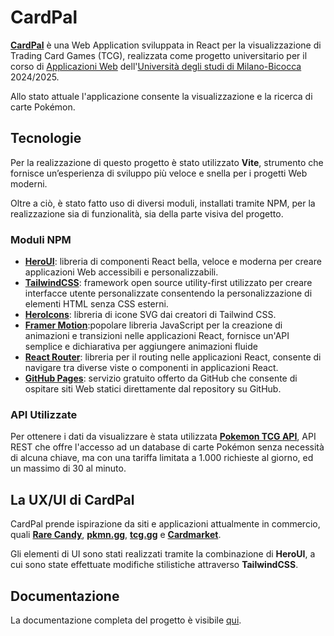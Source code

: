 # CardPal
<a href="https://riccardofrighi.github.io/cardpal"><b>CardPal</b></a> 
è una Web Application sviluppata in React per la visualizzazione di Trading Card Games
(TCG), realizzata come progetto universitario per il corso di 
<a rel="nofollow" href="https://elearning.unimib.it/course/info.php?id=57873#it">Applicazioni Web</a>
dell'<a rel="nofollow" href="https://www.unimib.it/">Università degli studi di Milano-Bicocca</a> 
2024/2025.

Allo stato attuale l'applicazione consente la visualizzazione e la ricerca di carte Pokémon.

## Tecnologie

Per la realizzazione di questo progetto è stato utilizzato <b>Vite</b>, strumento
che fornisce un’esperienza di sviluppo più veloce e snella per i progetti Web moderni.

Oltre a ciò, è stato fatto uso di diversi moduli, installati tramite NPM, per la realizzazione
sia di funzionalità, sia della parte visiva del progetto.

### Moduli NPM
- <a rel="nofollow" href="https://www.heroui.com"><b>HeroUI</b></a>: libreria di componenti React bella, veloce e moderna per creare applicazioni Web accessibili e personalizzabili.
- <a rel="nofollow" href="https://tailwindcss.com"><b>TailwindCSS</b></a>: framework open source utility-first utilizzato per creare interfacce utente personalizzate consentendo la personalizzazione di elementi HTML senza CSS esterni.
- <a rel="nofollow" href="https://heroicons.com"><b>HeroIcons</b></a>: libreria di icone SVG dai creatori di Tailwind CSS.
- <a rel="nofollow" href="https://motion.dev"><b>Framer Motion</b></a>:popolare libreria JavaScript per la creazione di animazioni e transizioni nelle applicazioni React, fornisce un'API semplice e dichiarativa per aggiungere animazioni fluide
- <a rel="nofollow" href="https://reactrouter.com"><b>React Router</b></a>: libreria per il routing nelle applicazioni React, consente di navigare tra diverse viste o componenti in applicazioni React.
- <a rel="nofollow" href="https://pages.github.com/"><b>GitHub Pages</b></a>: servizio gratuito offerto da GitHub che consente di ospitare siti Web statici direttamente dal repository su GitHub.

### API Utilizzate
Per ottenere i dati da visualizzare è stata utilizzata <a href="https://pokemontcg.io"><b>Pokemon TCG API</b></a>, API REST che offre l'accesso ad un database
 di carte Pokémon senza necessità di alcuna chiave, ma con una tariffa limitata a 1.000 richieste al giorno, ed un massimo di 30 al minuto.



## La UX/UI di CardPal
CardPal prende ispirazione da siti e applicazioni attualmente in commercio, 
quali <a href="https://rarecandy.com"><b>Rare Candy</b></a>, 
<a rel="nofollow" href="https://www.pkmn.gg"><b>pkmn.gg</b></a>, 
<a rel="nofollow" href="https://www.tcg.gg/"><b>tcg.gg</b></a> e 
<a rel="nofollow" href="https://www.cardmarket.com/"><b>Cardmarket</b></a>.

Gli elementi di UI sono stati realizzati tramite la combinazione di <b>HeroUI</b>, a cui sono state effettuate modifiche stilistiche attraverso <b>TailwindCSS</b>.

## Documentazione
La documentazione completa del progetto è visibile <a rel="nofollow" href="">qui</a>.


